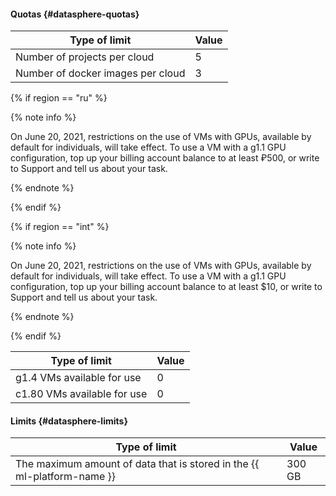 #### Quotas {#datasphere-quotas}

| Type of limit | Value |
| ----- | ----- |
| Number of projects per cloud | 5 |
| Number of docker images per cloud | 3 |

{% if region == "ru" %}
   
   {% note info %}
   
   On June 20, 2021, restrictions on the use of VMs with GPUs, available by default for individuals, will take effect. To use a VM with a g1.1 GPU configuration, top up your billing account balance to at least ₽500, or write to Support and tell us about your task.
   
   {% endnote %}

{% endif %}

{% if region == "int" %}

   {% note info %}
   
   On June 20, 2021, restrictions on the use of VMs with GPUs, available by default for individuals, will take effect. To use a VM with a g1.1 GPU configuration, top up your billing account balance to at least $10, or write to Support and tell us about your task.
   
   {% endnote %}

{% endif %}

Type of limit | Value
----- | -----
g1.4 VMs available for use | 0
c1.80 VMs available for use | 0

#### Limits {#datasphere-limits}

| Type of limit | Value |
----- | ----- 
The maximum amount of data that is stored in the {{ ml-platform-name }} | 300 GB
